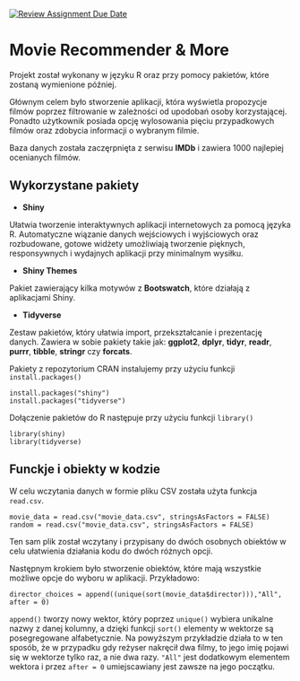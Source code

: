 [![Review Assignment Due Date](https://classroom.github.com/assets/deadline-readme-button-8d59dc4de5201274e310e4c54b9627a8934c3b88527886e3b421487c677d23eb.svg)](https://classroom.github.com/a/tauthlex)

# Movie Recommender & More
Projekt został wykonany w języku R oraz przy pomocy pakietów, które zostaną wymienione później. 

Głównym celem było stworzenie aplikacji, która wyświetla propozycje filmów poprzez filtrowanie w zależności od upodobań osoby korzystającej. Ponadto użytkownik posiada opcję wylosowania pięciu przypadkowych filmów oraz zdobycia informacji o wybranym filmie. 

Baza danych została zaczęrpnięta z serwisu **IMDb** i zawiera 1000 najlepiej ocenianych filmów. 
## Wykorzystane pakiety
* **Shiny**

Ułatwia tworzenie interaktywnych aplikacji internetowych za pomocą języka R. Automatyczne wiązanie danych wejściowych i wyjściowych oraz rozbudowane, gotowe widżety umożliwiają tworzenie pięknych, responsywnych i wydajnych aplikacji przy minimalnym wysiłku.

* **Shiny Themes**

Pakiet zawierający kilka motywów z **Bootswatch**, które działają z aplikacjami Shiny.

* **Tidyverse**

Zestaw pakietów, który ułatwia import, przekształcanie i prezentację danych. Zawiera w sobie pakiety takie jak: **ggplot2**, **dplyr**, **tidyr**, **readr**, **purrr**, **tibble**, **stringr** czy **forcats**.

Pakiety z repozytorium CRAN instalujemy przy użyciu funkcji `install.packages()`
```
install.packages("shiny")
install.packages("tidyverse") 
```

Dołączenie pakietów do R następuje przy użyciu funkcji `library()`
```
library(shiny)
library(tidyverse) 
```
## Funckje i obiekty w kodzie
W celu wczytania danych w formie pliku CSV została użyta funkcja `read.csv`.
```
movie_data = read.csv("movie_data.csv", stringsAsFactors = FALSE)
random = read.csv("movie_data.csv", stringsAsFactors = FALSE)
```
Ten sam plik został wczytany i przypisany do dwóch osobnych obiektów w celu ułatwienia działania kodu do dwóch różnych opcji.

Następnym krokiem było stworzenie obiektów, które mają wszystkie możliwe opcje do wyboru w aplikacji. Przykładowo:
```
director_choices = append((unique(sort(movie_data$director))),"All", after = 0)
```
`append()` tworzy nowy wektor, który poprzez `unique()` wybiera unikalne nazwy z danej kolumny, a dzięki funkcji `sort()` elementy w wektorze są posegregowane alfabetycznie. Na powyższym przykładzie działa to w ten sposób, że w przypadku gdy reżyser nakręcił dwa filmy, to jego imię pojawi się w wektorze tylko raz, a nie dwa razy. `"All"` jest dodatkowym elementem wektora i przez `after = 0` umiejscawiany jest zawsze na jego początku.

